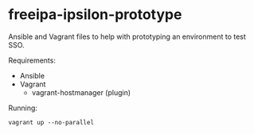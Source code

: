 # freeipa-ipsilon-prototype
Ansible and Vagrant files to help with prototyping an environment to test SSO.

Requirements:
- Ansible
- Vagrant
  - vagrant-hostmanager (plugin)


Running:
```
vagrant up --no-parallel
```
